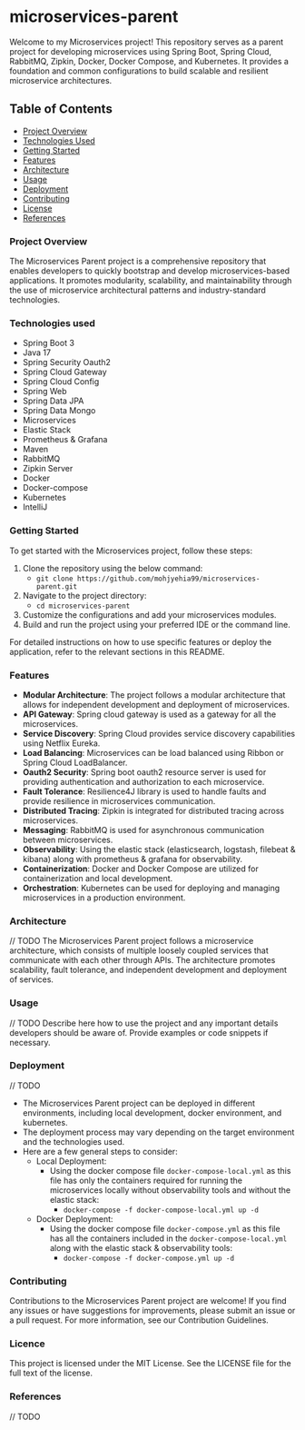 # microservices-parent
Welcome to my Microservices project! This repository serves as a parent project for developing microservices using Spring Boot, Spring Cloud, RabbitMQ, Zipkin, Docker, Docker Compose, and Kubernetes.
It provides a foundation and common configurations to build scalable and resilient microservice architectures.

## Table of Contents
- [Project Overview](#project-overview)
- [Technologies Used](#technologies-used)
- [Getting Started](#getting-started)
- [Features](#features)
- [Architecture](#architecture)
- [Usage](#usage)
- [Deployment](#deployment)
- [Contributing](#contributing)
- [License](#licence)
- [References](#references)

### Project Overview
The Microservices Parent project is a comprehensive repository that enables developers to quickly bootstrap and develop microservices-based applications. It promotes modularity, scalability, and maintainability through the use of microservice architectural patterns and industry-standard technologies.

### Technologies used
* Spring Boot 3
* Java 17
* Spring Security Oauth2
* Spring Cloud Gateway
* Spring Cloud Config
* Spring Web
* Spring Data JPA
* Spring Data Mongo
* Microservices
* Elastic Stack
* Prometheus & Grafana
* Maven
* RabbitMQ
* Zipkin Server
* Docker
* Docker-compose
* Kubernetes
* IntelliJ

### Getting Started
To get started with the Microservices project, follow these steps:
1. Clone the repository using the below command:
   * `git clone https://github.com/mohjyehia99/microservices-parent.git`
2. Navigate to the project directory:
   * `cd microservices-parent`
3. Customize the configurations and add your microservices modules.
4. Build and run the project using your preferred IDE or the command line.

For detailed instructions on how to use specific features or deploy the application, refer to the relevant sections in this README.

### Features
- **Modular Architecture**: The project follows a modular architecture that allows for independent development and deployment of microservices.
- **API Gateway**: Spring cloud gateway is used as a gateway for all the microservices.
- **Service Discovery**: Spring Cloud provides service discovery capabilities using Netflix Eureka.
- **Load Balancing**: Microservices can be load balanced using Ribbon or Spring Cloud LoadBalancer.
- **Oauth2 Security**: Spring boot oauth2 resource server is used for providing authentication and authorization to each microservice.
- **Fault Tolerance**: Resilience4J library is used to handle faults and provide resilience in microservices communication.
- **Distributed Tracing**: Zipkin is integrated for distributed tracing across microservices.
- **Messaging**: RabbitMQ is used for asynchronous communication between microservices.
- **Observability**: Using the elastic stack (elasticsearch, logstash, filebeat & kibana) along with prometheus & grafana for observability.
- **Containerization**: Docker and Docker Compose are utilized for containerization and local development.
- **Orchestration**: Kubernetes can be used for deploying and managing microservices in a production environment.

### Architecture
// TODO
The Microservices Parent project follows a microservice architecture, which consists of multiple loosely coupled services that communicate with each other through APIs. The architecture promotes scalability, fault tolerance, and independent development and deployment of services.

### Usage
// TODO
Describe here how to use the project and any important details developers should be aware of. Provide examples or code snippets if necessary.

### Deployment
// TODO
- The Microservices Parent project can be deployed in different environments, including local development, docker environment, and kubernetes.
- The deployment process may vary depending on the target environment and the technologies used.
- Here are a few general steps to consider:
  - Local Deployment:
    - Using the docker compose file `docker-compose-local.yml` as this file has only the containers required for running the microservices locally without observability tools and without the elastic stack:
      - `docker-compose -f docker-compose-local.yml up -d`
  - Docker Deployment:
    - Using the docker compose file `docker-compose.yml` as this file has all the containers included in the `docker-compose-local.yml` along with the elastic stack & observability tools:
      - `docker-compose -f docker-compose.yml up -d`

### Contributing
Contributions to the Microservices Parent project are welcome! If you find any issues or have suggestions for improvements, please submit an issue or a pull request. For more information, see our Contribution Guidelines.

### Licence
This project is licensed under the MIT License. See the LICENSE file for the full text of the license.

### References
// TODO